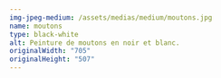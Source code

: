 ```yaml
---
img-jpeg-medium: /assets/medias/medium/moutons.jpg
name: moutons
type: black-white
alt: Peinture de moutons en noir et blanc.
originalWidth: "705"
originalHeight: "507"
---
```


